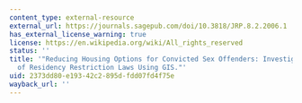 ```yaml
---
content_type: external-resource
external_url: https://journals.sagepub.com/doi/10.3818/JRP.8.2.2006.1
has_external_license_warning: true
license: https://en.wikipedia.org/wiki/All_rights_reserved
status: ''
title: '"Reducing Housing Options for Convicted Sex Offenders: Investigating the Impact
  of Residency Restriction Laws Using GIS."'
uid: 2373dd80-e193-42c2-895d-fdd07fd4f75e
wayback_url: ''
---
```

